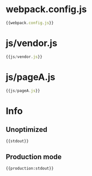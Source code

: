 # webpack.config.js

``` javascript
{{webpack.config.js}}
```

# js/vendor.js

``` javascript
{{js/vendor.js}}
```

# js/pageA.js

``` javascript
{{js/pageA.js}}
```

# Info

## Unoptimized

```
{{stdout}}
```

## Production mode

```
{{production:stdout}}
```
